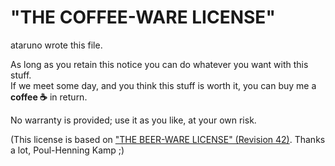 # "THE COFFEE-WARE LICENSE"
ataruno wrote this file.

As long as you retain this notice you can do whatever you want with this stuff.  
If we meet some day, and you think this stuff is worth it, you can buy me a **coffee ☕** in return.  

No warranty is provided; use it as you like, at your own risk.  

(This license is based on ["THE BEER-WARE LICENSE" (Revision 42)].
 Thanks a lot, Poul-Henning Kamp ;)

["THE BEER-WARE LICENSE" (Revision 42)]: https://people.freebsd.org/~phk/

